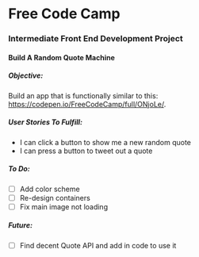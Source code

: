 # Free Code Camp

### Intermediate Front End Development Project

#### Build A Random Quote Machine

##### Objective:
Build an app that is functionally similar to this: https://codepen.io/FreeCodeCamp/full/ONjoLe/.

##### User Stories To Fulfill:
- I can click a button to show me a new random quote
- I can press a button to tweet out a quote

##### To Do:
- [ ] Add color scheme
- [ ] Re-design containers
- [ ] Fix main image not loading

##### Future:
- [ ] Find decent Quote API and add in code to use it
